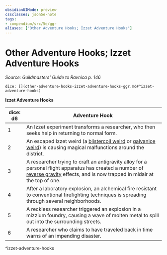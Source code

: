 ```yaml
---
obsidianUIMode: preview
cssclasses: json5e-note
tags:
- compendium/src/5e/ggr
aliases: ["Other Adventure Hooks; Izzet Adventure Hooks"]
---
```

# Other Adventure Hooks; Izzet Adventure Hooks
*Source: Guildmasters' Guide to Ravnica p. 146* 

`dice: [](other-adventure-hooks-izzet-adventure-hooks-ggr.md#^izzet-adventure-hooks)`

**Izzet Adventure Hooks**

| dice: d6 | Adventure Hook |
|----------|----------------|
| 1 | An Izzet experiment transforms a researcher, who then seeks help in returning to normal form. |
| 2 | An escaped Izzet weird (a [blistercoil weird](compendium/bestiary/elemental/blistercoil-weird-ggr.md) or [galvanice weird](compendium/bestiary/elemental/galvanice-weird-ggr.md)) is causing magical malfunctions around the district. |
| 3 | A researcher trying to craft an antigravity alloy for a personal flight apparatus has created a number of [reverse gravity](compendium/spells/reverse-gravity.md) effects, and is now trapped in midair at the top of one. |
| 4 | After a laboratory explosion, an alchemical fire resistant to conventional firefighting techniques is spreading through several neighborhoods. |
| 5 | A reckless researcher triggered an explosion in a mizzium foundry, causing a wave of molten metal to spill out into the surrounding streets. |
| 6 | A researcher who claims to have traveled back in time warns of an impending disaster. |
^izzet-adventure-hooks